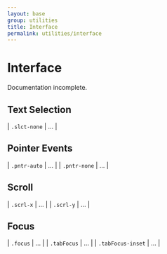 ```yaml
---
layout: base
group: utilities
title: Interface
permalink: utilities/interface
---
```


# Interface

<p class="hint hint--negative">Documentation incomplete.</p>

## Text Selection

| `.slct-none` | … |

## Pointer Events

| `.pntr-auto` | … |
| `.pntr-none` | … |

## Scroll

| `.scrl-x` | … |
| `.scrl-y` | … |

## Focus

| `.focus`          | … |
| `.tabFocus`       | … |
| `.tabFocus-inset` | … |